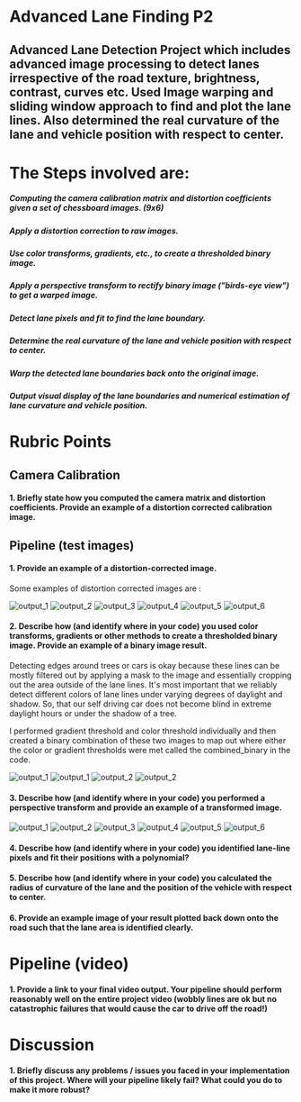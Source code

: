 # Advanced Lane Finding P2

## Advanced Lane Detection Project which includes advanced image processing to detect lanes irrespective of the road texture, brightness, contrast, curves etc. Used Image warping and sliding window approach to find and plot the lane lines. Also determined the real curvature of the lane and vehicle position with respect to center.

# The Steps involved are:

##### Computing the camera calibration matrix and distortion coefficients given a set of chessboard images. (9x6)
##### Apply a distortion correction to raw images.
##### Use color transforms, gradients, etc., to create a thresholded binary image.
##### Apply a perspective transform to rectify binary image ("birds-eye view") to get a warped image.
##### Detect lane pixels and fit to find the lane boundary.
##### Determine the real curvature of the lane and vehicle position with respect to center.
##### Warp the detected lane boundaries back onto the original image.
##### Output visual display of the lane boundaries and numerical estimation of lane curvature and vehicle position.

# Rubric Points

## Camera Calibration

#### 1. Briefly state how you computed the camera matrix and distortion coefficients. Provide an example of a distortion corrected calibration image.

## Pipeline (test images)

#### 1. Provide an example of a distortion-corrected image.

Some examples of distortion corrected images are :

![output_1](https://user-images.githubusercontent.com/34116562/49129716-d0936f80-f2f6-11e8-9165-fbbdbc7e96ec.png)
![output_2](https://user-images.githubusercontent.com/34116562/49129717-d1c49c80-f2f6-11e8-993a-03642ccce32a.png)
![output_3](https://user-images.githubusercontent.com/34116562/49129719-d2f5c980-f2f6-11e8-8875-a3a3445d4d00.png)
![output_4](https://user-images.githubusercontent.com/34116562/49129720-d4bf8d00-f2f6-11e8-9ed2-e2eb9256bbdf.png)
![output_5](https://user-images.githubusercontent.com/34116562/49129735-e4d76c80-f2f6-11e8-9a3e-af0ace294a08.png)
![output_6](https://user-images.githubusercontent.com/34116562/49129738-e6089980-f2f6-11e8-98a4-804e9e632a4a.png)


#### 2. Describe how (and identify where in your code) you used color transforms, gradients or other methods to create a thresholded binary image. Provide an example of a binary image result.

Detecting edges around trees or cars is okay because these lines can be mostly filtered out by applying a mask to the image and essentially cropping out the area outside of the lane lines. It's most important that we reliably detect different colors of lane lines under varying degrees of daylight and shadow. So, that our self driving car does not become blind in extreme daylight hours or under the shadow of a tree.
 
I performed gradient threshold and color threshold individually and then created a binary combination of these two images to map out where either the color or gradient thresholds were met called the combined_binary in the code.

![output_1](https://user-images.githubusercontent.com/34116562/49129596-68448e00-f2f6-11e8-8d0d-bfa31bbc1dbe.png)
![output_1](https://user-images.githubusercontent.com/34116562/49129605-6c70ab80-f2f6-11e8-9678-c058d70bd1a3.png)
![output_2](https://user-images.githubusercontent.com/34116562/49129599-6a0e5180-f2f6-11e8-9539-b4d630e90a84.png)
![output_2](https://user-images.githubusercontent.com/34116562/49129607-6e3a6f00-f2f6-11e8-926a-bc7c87323ce2.png)


#### 3. Describe how (and identify where in your code) you performed a perspective transform and provide an example of a transformed image.

![output_1](https://user-images.githubusercontent.com/34116562/49129781-1d774600-f2f7-11e8-80df-2d0d6b0a3950.png)
![output_2](https://user-images.githubusercontent.com/34116562/49129782-1f410980-f2f7-11e8-894a-94fdf6f519d8.png)
![output_3](https://user-images.githubusercontent.com/34116562/49129786-20723680-f2f7-11e8-9268-273b2526af11.png)
![output_4](https://user-images.githubusercontent.com/34116562/49129788-223bfa00-f2f7-11e8-9aed-0555271d53ed.png)
![output_5](https://user-images.githubusercontent.com/34116562/49129790-2405bd80-f2f7-11e8-90c8-61f1f9490cab.png)
![output_6](https://user-images.githubusercontent.com/34116562/49129795-2700ae00-f2f7-11e8-8987-eda7e5cc51a2.png)


#### 4. Describe how (and identify where in your code) you identified lane-line pixels and fit their positions with a polynomial?

#### 5. Describe how (and identify where in your code) you calculated the radius of curvature of the lane and the position of the vehicle with respect to center.

#### 6. Provide an example image of your result plotted back down onto the road such that the lane area is identified clearly.

# Pipeline (video)

#### 1. Provide a link to your final video output. Your pipeline should perform reasonably well on the entire project video (wobbly lines are ok but no catastrophic failures that would cause the car to drive off the road!)

# Discussion

#### 1. Briefly discuss any problems / issues you faced in your implementation of this project. Where will your pipeline likely fail? What could you do to make it more robust?
